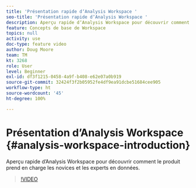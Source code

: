 ```yaml
---
title: 'Présentation rapide dʼAnalysis Workspace '
seo-title: 'Présentation rapide dʼAnalysis Workspace '
description: Aperçu rapide dʼAnalysis Workspace pour découvrir comment le produit prend en charge les novices et les experts en données.
feature: Concepts de base de Workspace
topics: null
activity: use
doc-type: feature video
author: Doug Moore
team: TM
kt: 3268
role: User
level: Beginner
exl-id: df3f1215-0458-4a9f-b408-e62e07a0b919
source-git-commit: 32424f3f2b05952fe4df9ea91dcbe51684cee905
workflow-type: ht
source-wordcount: '45'
ht-degree: 100%

---
```


# Présentation d’Analysis Workspace {#analysis-workspace-introduction}

Aperçu rapide dʼAnalysis Workspace pour découvrir comment le produit prend en charge les novices et les experts en données.

>[!VIDEO](https://video.tv.adobe.com/v/28165/?quality=12)
